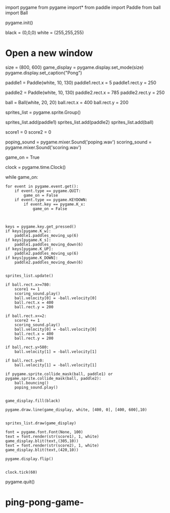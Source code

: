import pygame
from pygame import*
from paddle import Paddle
from ball import Ball
 
pygame.init()
 

black = (0,0,0)
white = (255,255,255)
 
# Open a new window
size = (800, 600)
game_display = pygame.display.set_mode(size)
pygame.display.set_caption("Pong")
 
paddle1 = Paddle(white, 10, 130)
paddle1.rect.x = 5
paddle1.rect.y = 250
 
paddle2 = Paddle(white, 10, 130)
paddle2.rect.x = 785
paddle2.rect.y = 250

ball = Ball(white, 20, 20)
ball.rect.x = 400
ball.rect.y = 200
 

 
sprites_list = pygame.sprite.Group()
 

sprites_list.add(paddle1)
sprites_list.add(paddle2)
sprites_list.add(ball)
 
score1 = 0
score2 = 0

poping_sound = pygame.mixer.Sound('poping.wav')
scoring_sound = pygame.mixer.Sound('scoring.wav')

game_on = True
 

clock = pygame.time.Clock()

while game_on:
  
    for event in pygame.event.get(): 
        if event.type == pygame.QUIT: 
            game_on = False 
        if event.type == pygame.KEYDOWN:
            if event.key == pygame.K_x:
                game_on = False

 
   
    keys = pygame.key.get_pressed()
    if keys[pygame.K_w]:
        paddle1.paddles_moving_up(6)
    if keys[pygame.K_s]:
        paddle1.paddles_moving_down(6)
    if keys[pygame.K_UP]:
        paddle2.paddles_moving_up(6)
    if keys[pygame.K_DOWN]:
        paddle2.paddles_moving_down(6)    
 
  
    sprites_list.update()
    
    if ball.rect.x>=780:
        score1 += 1
        scoring_sound.play()
        ball.velocity[0] = -ball.velocity[0]
        ball.rect.x = 400
        ball.rect.y = 200

    if ball.rect.x<=2:
        score2 += 1
        scoring_sound.play()
        ball.velocity[0] = -ball.velocity[0]
        ball.rect.x = 400
        ball.rect.y = 200

    if ball.rect.y>580:
        ball.velocity[1] = -ball.velocity[1]

    if ball.rect.y<0:
        ball.velocity[1] = -ball.velocity[1]

    if pygame.sprite.collide_mask(ball, paddle1) or pygame.sprite.collide_mask(ball, paddle2):
        ball.bouncing()
        poping_sound.play()

    
    game_display.fill(black)

    pygame.draw.line(game_display, white, [400, 0], [400, 600],10)
    
   
    sprites_list.draw(game_display) 
 
    font = pygame.font.Font(None, 100)
    text = font.render(str(score1), 1, white)
    game_display.blit(text,(305,10))
    text = font.render(str(score2), 1, white)
    game_display.blit(text,(420,10))

    pygame.display.flip()
     

    clock.tick(60)
 

pygame.quit()
# ping-pong-game-
